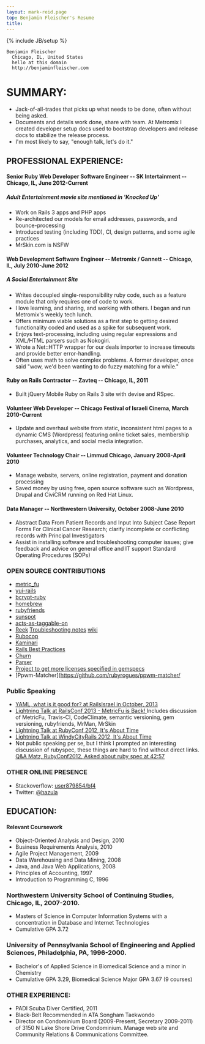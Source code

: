 ```yaml
---
layout: mark-reid.page
top: Benjamin Fleischer's Resume
title: 
---
```

{% include JB/setup %}

    Benjamin Fleischer
      Chicago, IL, United States
      hello at this domain
      http://benjaminfleischer.com

# SUMMARY:

*   Jack-of-all-trades that picks up what needs to be done, often without being asked.
*   Documents and details work done, share with team.  At Metromix I created developer setup docs used to bootstrap developers and release docs to stabilize the release process.
*   I'm most likely to say, "enough talk, let's do it."

## PROFESSIONAL EXPERIENCE:

#### Senior Ruby Web Developer Software Engineer -- SK Intertainment -- Chicago, IL, June 2012-Current

##### Adult Entertainment movie site mentioned in 'Knocked Up'

*   Work on Rails 3 apps and PHP apps
*   Re-architected our models for email addresses, passwords, and bounce-processing
*   Introduced testing (including TDD), CI, design patterns, and some agile practices
*   MrSkin.com is NSFW

#### Web Development Software Engineer -- Metromix / Gannett -- Chicago, IL, July 2010-June 2012

##### A Social Entertainment Site

*   Writes decoupled single-responsibility ruby code, such as a feature module that only requires one of code to work.
*   I love learning, and sharing, and working with others.  I began and run Metromix's weekly tech lunch.
*   Offers minimum viable solutions as a first step to getting desired functionality coded and used as a spike for subsequent work.
*   Enjoys text-processing, including using regular expressions and XML/HTML parsers such as Nokogiri.
*   Wrote a Net::HTTP wrapper for our deals importer to increase timeouts and provide better error-handling.
*   Often uses math to solve complex problems.  A former developer, once said "wow, we'd been wanting to do fuzzy matching for a while."

#### Ruby on Rails Contractor -- Zavteq -- Chicago, IL, 2011

*   Built jQuery Mobile Ruby on Rails 3 site with devise and RSpec.

#### Volunteer Web Developer -- Chicago Festival of Israeli Cinema, March 2010-Current

*   Update and overhaul website from static, inconsistent html pages to a dynamic CMS (Wordpress) featuring online ticket sales, membership purchases, analytics, and social media integration.

#### Volunteer Technology Chair -- Limmud Chicago, January 2008-April 2010

*   Manage website, servers, online registration, payment and donation processing
*   Saved money by using free, open source software such as Wordpress, Drupal and CiviCRM running on Red Hat Linux.

#### Data Manager -- Northwestern University, October 2008-June 2010

*   Abstract Data From Patient Records and Input Into Subject Case Report Forms For Clinical Cancer Research; clarify incomplete or conflicting records with Principal Investigators
*   Assist in installing software and troubleshooting computer issues; give feedback and advice on general office and IT support Standard Operating Procedures (SOPs)

### OPEN SOURCE CONTRIBUTIONS

*   [metric_fu](https://github.com/metricfu/metric_fu/commits?author=bf4)
*   [yui-rails](https://github.com/nextmat/yui-rails/commits?author=bf4)
*   [bcrypt-ruby](https://github.com/codahale/bcrypt-ruby/commits?author=bf4)
*   [homebrew](https://github.com/mxcl/homebrew/commits?author=bf4)
*   [rubyfriends](https://github.com/rubyrogues/rubyfriends/commits?author=bf4)
*   [sunspot](https://github.com/sunspot/sunspot/commits?author=bf4)
*   [acts-as-taggable-on](https://github.com/mbleigh/acts-as-taggable-on/commits?author=bf4)
*   [Reek](https://github.com/troessner/reek/commits?author=bf4) [Troubleshooting notes](https://github.com/troessner/reek/pull/161) [wiki](https://github.com/troessner/reek/wiki/Troubleshooting)
*   [Rubocop](https://github.com/bbatsov/rubocop/commits?author=bf4)
*   [Kaminari](https://github.com/amatsuda/kaminari/commits?author=bf4)
*   [Rails Best Practices](https://github.com/railsbp/rails_best_practices/commits?author=bf4)
*   [Churn](https://github.com/danmayer/churn/commits?author=bf4)
*   [Parser](https://github.com/whitequark/parser/issues/21)
*   [Project to get more licenses specified in gemspecs](http://www.benjaminfleischer.com/2013/07/12/make-the-world-a-better-place-put-a-license-in-your-gemspec/)
*   [Ppwm-Matcher](https://github.com/rubyrogues/ppwm-matcher/

### Public Speaking

*   [YAML, what is it good for? at RailsIsrael in October, 2013](http://railsisrael2013.events.co.il/presentations/868-yaml-what-is-it-good-for)
*   [
      Lightning Talk at RailsConf 2013 - MetricFu is Back!
    ](http://www.justin.tv/confreaks/c/2245302)
    Includes discussion of MetricFu, Travis-CI, CodeClimate, semantic versioning, gem versioning, rubyfriends, MrMan, MrSkin
*   [Lightning Talk at RubyConf 2012, It's About Time](http://vimeo.com/53892354)
*   [Lightning Talk at WindyCityRails 2012, It's About Time](http://vimeo.com/51707399)
*   Not public speaking per se, but I think I prompted an interesting discussion of rubyspec, these things are hard to find without direct links.  [Q&A Matz,  RubyConf2012, Asked about ruby spec at 42:57](http://www.youtube.com/watch?v=B7vCuNaqT7k&hd=1&t=42m57s)

### OTHER ONLINE PRESENCE

*   Stackoverflow: [user879854/bf4](http://stackoverflow.com/users/879854/bf4)
*   Twitter: [@hazula](https://twitter.com/#!/hazula)

## EDUCATION:

#### Relevant Coursework

*   Object-Oriented Analysis and Design, 2010
*   Business Requirements Analysis, 2010
*   Agile Project Management, 2009
*   Data Warehousing and Data Mining, 2008
*   Java, and Java Web Applications, 2008
*   Principles of Accounting, 1997
*   Introduction to Programming C, 1996

### Northwestern University School of Continuing Studies, Chicago, IL, 2007-2010.

*   Masters of Science in Computer Information Systems with a concentration in Database and Internet Technologies
*   Cumulative GPA 3.72

### University of Pennsylvania School of Engineering and Applied Sciences, Philadelphia, PA, 1996-2000.

*   Bachelor's of Applied Science in Biomedical Science and a minor in Chemistry
*   Cumulative GPA 3.29, Biomedical Science Major GPA 3.67 (9 courses)

### OTHER EXPERIENCE:

*   PADI Scuba Diver Certified, 2011
*   Black-Belt Recommended in ATA Songham Taekwondo
*   Director on Condominium Board (2009-Present, Secretary 2009-2011) of 3150 N Lake Shore Drive Condominium.  Manage web site and Community Relations & Communications Committee.
